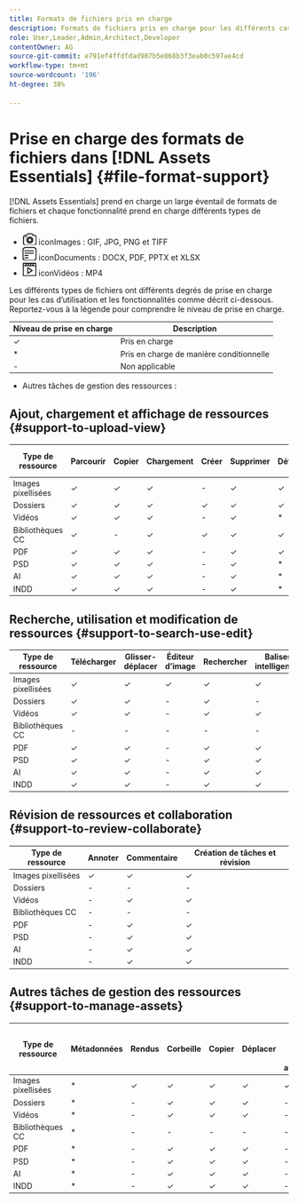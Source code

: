 ```yaml
---
title: Formats de fichiers pris en charge
description: Formats de fichiers pris en charge pour les différents cas d’utilisation de  [!DNL Assets Essentials]
role: User,Leader,Admin,Architect,Developer
contentOwner: AG
source-git-commit: e791ef4ffdfdad907b5e868b3f3eab0c597ae4cd
workflow-type: tm+mt
source-wordcount: '196'
ht-degree: 38%

---
```



# Prise en charge des formats de fichiers dans [!DNL Assets Essentials] {#file-format-support}

[!DNL Assets Essentials] prend en charge un large éventail de formats de fichiers et chaque fonctionnalité prend en charge différents types de fichiers.

* ![type de fichier image ](assets/do-not-localize/image-icon.png) iconImages : GIF, JPG, PNG et TIFF
* ![type de fichier document ](assets/do-not-localize/document-icon.png) iconDocuments : DOCX, PDF, PPTX et XLSX
* ![type de fichier vidéo ](assets/do-not-localize/video-icon.png) iconVidéos : MP4

Les différents types de fichiers ont différents degrés de prise en charge pour les cas d’utilisation et les fonctionnalités comme décrit ci-dessous. Reportez-vous à la légende pour comprendre le niveau de prise en charge.

| Niveau de prise en charge | Description |
|---------------|-------------------------|
| ✓ | Pris en charge |
| * | Pris en charge de manière conditionnelle |
| - | Non applicable |

* Autres tâches de gestion des ressources :

## Ajout, chargement et affichage de ressources {#support-to-upload-view}

<!-- TBD: For AEM, AI files require the PDF option to be selected when saving the AI file.
-->

| Type de ressource | Parcourir | Copier | Chargement | Créer | Supprimer | Détails | Zoom sur l’image | Récemment consultés |
|---------------|----------|----------|----------|----------|----------|----------|------------|-----------------|
| Images pixellisées | ✓ | ✓ | ✓ | - | ✓ | ✓ | ✓ | ✓ |
| Dossiers | ✓ | ✓ | ✓ | ✓ | ✓ | ✓ | - | - |
| Vidéos | ✓ | ✓ | ✓ | - | ✓ | * | - | ✓ |
| Bibliothèques CC | ✓ | - | ✓ | ✓ | ✓ | ✓ | - | - |
| PDF | ✓ | ✓ | ✓ | - | ✓ | ✓ | - | ✓ |
| PSD | ✓ | ✓ | ✓ | - | ✓ | * | - | ✓ |
| AI | ✓ | ✓ | ✓ | - | ✓ | * | - | ✓ |
| INDD | ✓ | ✓ | ✓ | - | ✓ | * | - | ✓ |

## Recherche, utilisation et modification de ressources {#support-to-search-use-edit}

| Type de ressource | Télécharger | Glisser-déplacer | Éditeur d’image | Rechercher | Balises intelligentes | Renommer | Versions |
|---------------|----------|---------------|--------------|----------|------------|----------|----------|
| Images pixellisées | ✓ | ✓ | ✓ | ✓ | ✓ | ✓ | ✓ |
| Dossiers | ✓ | ✓ | - | ✓ | - | ✓ | - |
| Vidéos | ✓ | ✓ | - | ✓ | ✓ | ✓ | - |
| Bibliothèques CC | - | - | - | - | - | ✓ | - |
| PDF | ✓ | ✓ | - | ✓ | ✓ | ✓ | - |
| PSD | ✓ | ✓ | - | ✓ | ✓ | ✓ | - |
| AI | ✓ | ✓ | - | ✓ | ✓ | ✓ | - |
| INDD | ✓ | ✓ | - | ✓ | ✓ | ✓ | - |

## Révision de ressources et collaboration {#support-to-review-collaborate}

| Type de ressource | Annoter | Commentaire | Création de tâches et révision |
|---------------|----------|----------|-------------------------|
| Images pixellisées | ✓ | ✓ | ✓ |
| Dossiers | - | - | - |
| Vidéos | - | ✓ | ✓ |
| Bibliothèques CC | - | - | - |
| PDF | - | ✓ | ✓ |
| PSD | - | ✓ | ✓ |
| AI | - | ✓ | ✓ |
| INDD | - | ✓ | ✓ |

## Autres tâches de gestion des ressources {#support-to-manage-assets}

| Type de ressource | Métadonnées | Rendus | Corbeille | Copier | Déplacer | [!DNL Adobe Asset Link] archivage |
|---------------|----------|------------|----------|----------|----------|----------------------------------|
| Images pixellisées | * | ✓ | ✓ | ✓ | ✓ | ✓ |
| Dossiers | * | - | ✓ | ✓ | ✓ | - |
| Vidéos | * | - | ✓ | ✓ | ✓ | - |
| Bibliothèques CC | * | - | - | - | - | - |
| PDF | * | - | ✓ | ✓ | ✓ | - |
| PSD | * | - | ✓ | ✓ | ✓ | - |
| AI | * | - | ✓ | ✓ | ✓ | - |
| INDD | * | - | ✓ | ✓ | ✓ | - |

<!-- TBD: Saving template table separately.
| Asset type    | Features |
|---------------|----------|
| Raster images |          |
| Folders       |          |
| Videos        |          |
| CC Libraries  |          |
| PDF files     |          |
| PSD           |          |
| AI            |          |
| INDD          |          |

>[!MORELIKETHIS]
>
>* []()
-->

